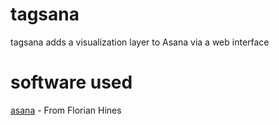 tagsana
=======

tagsana adds a visualization layer to Asana via a web interface

software used
=============

[asana](https://github.com/pandemicsyn/asana) - From Florian Hines

